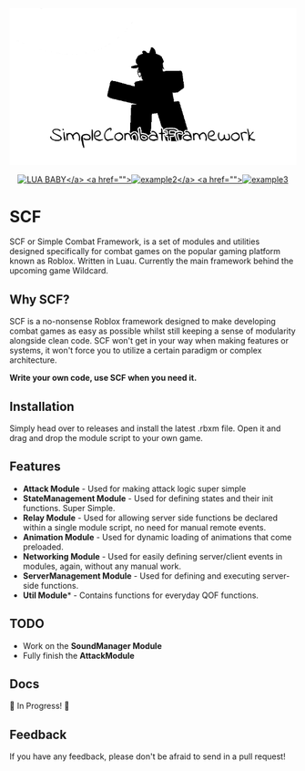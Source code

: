 <p align="center">
  <img src="https://github.com/jun-ro/SCF/blob/main/github/SCFNew.png?raw=true" alt="Banner for SCF."/>
</p>

<div align="center">

  <a href="">![LUA BABY]([https://img.shields.io/badge/example-one-red](https://img.shields.io/badge/Lua-2C2D72?style=for-the-badge&logo=lua&logoColor=white))</a>
  <a href="">![example2]([https://img.shields.io/badge/example-two-green](https://img.shields.io/badge/ROBLOX-FF0000?style=for-the-badge&logo=roblox&logoColor=white))</a>
  <a href="">![example3](https://img.shields.io/badge/example-three-blue)</a>

</div>

# SCF

SCF or Simple Combat Framework, is a set of modules and utilities designed specifically for combat games on the popular gaming platform known as Roblox. Written in Luau. Currently the main framework behind the upcoming game Wildcard.

## Why SCF?

SCF is a no-nonsense Roblox framework designed to make developing combat games as easy as possible whilst still keeping a sense of modularity alongside clean code. SCF won't get in your way when making features or systems, it won't force you to utilize a certain paradigm or complex architecture.

**Write your own code, use SCF when you need it.**
## Installation

Simply head over to releases and install the latest .rbxm file. Open it and drag and drop the module script to your own game.
    
## Features

- **Attack Module** - Used for making attack logic super simple
- **StateManagement Module** - Used for defining states and their init functions. Super Simple.
- **Relay Module** - Used for allowing server side functions be declared within a single module script, no need for manual remote events.
- **Animation Module** - Used for dynamic loading of animations that come preloaded.
- **Networking Module** - Used for easily defining server/client events in modules, again, without any manual work.
- **ServerManagement Module** - Used for defining and executing server-side functions.
- **Util Module*** - Contains functions for everyday QOF functions.



## TODO

- Work on the **SoundManager Module**
- Fully finish the **AttackModule**

## Docs

🚧 In Progress! 🚧
## Feedback

If you have any feedback, please don't be afraid to send in a pull request!


